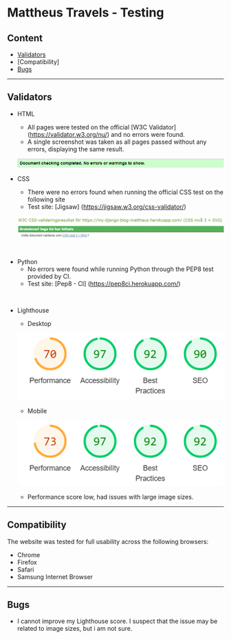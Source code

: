 # Mattheus Travels - Testing

## Content
- [Validators](#validators)
- [Compatibility]
- [Bugs](#bugs)

---

## Validators
- HTML
    - All pages were tested on the official [W3C Validator] (https://validator.w3.org/nu/) and no errors were found.
    - A single screenshot was taken as all pages passed without any errors, displaying the same result.

    ![HTML](assets/images/html%20checker.png)

- CSS
    - There were no errors found when running the official CSS test on the following site
    - Test site: [Jigsaw] (https://jigsaw.w3.org/css-validator/)

    ![CSS](assets/images/css%20checker.png)

<p>&nbsp;</p>

- Python
    - No errors were found while running Python through the PEP8 test provided by CI.
    - Test site: [Pep8 - CI] (https://pep8ci.herokuapp.com/)

<p>&nbsp;</p>

- Lighthouse

    - Desktop

    ![LighthouseDesktop](assets/images/lighthouse%20desktop.png)

    - Mobile

    ![LighthouseDesktop](assets/images/lighthouse%20mobile.png)

    - Performance score low, had issues with large image sizes.

---

## Compatibility

The website was tested for full usability across the following browsers:

- Chrome
- Firefox
- Safari
- Samsung Internet Browser

---

## Bugs

- I cannot improve my Lighthouse score. I suspect that the issue may be related to image sizes, but i am not sure.